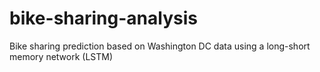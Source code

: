 # bike-sharing-analysis
Bike sharing prediction based on Washington DC data using a long-short memory network (LSTM)
